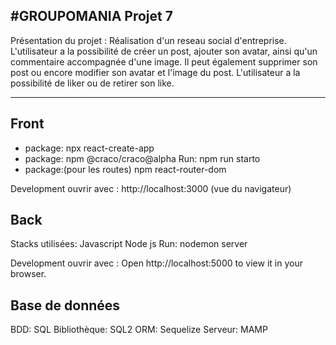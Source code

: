 ## #GROUPOMANIA Projet 7

Présentation du projet :
Réalisation d'un reseau social d'entreprise.
L'utilisateur a la possibilité de créer un post, ajouter son avatar, ainsi qu'un commentaire accompagnée d'une image.
Il peut également supprimer son post ou encore modifier son avatar et l'image du post.
L'utilisateur a la possibilité de liker ou de retirer son like.

---

## Front

- package:
  npx react-create-app
- package:
  npm @craco/craco@alpha
  Run: npm run starto
- package:(pour les routes)
  npm react-router-dom

Development ouvrir avec :
http://localhost:3000 (vue du navigateur)

## Back

Stacks utilisées:
Javascript
Node js
Run:
nodemon server

Development ouvrir avec :
Open http://localhost:5000 to view it in your browser.

## Base de données

BDD:
SQL
Bibliothèque:
SQL2
ORM:
Sequelize
Serveur:
MAMP
